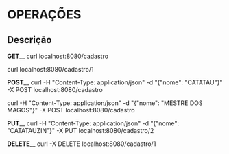 OPERAÇÕES
===========================================

Descrição
---------
**GET**__
curl localhost:8080/cadastro

curl localhost:8080/cadastro/1

**POST**__
curl -H "Content-Type: application/json" -d "{\"nome\": \"CATATAU\"}" -X POST localhost:8080/cadastro

curl -H "Content-Type: application/json" -d "{\"nome\": \"MESTRE DOS MAGOS\"}" -X POST localhost:8080/cadastro

**PUT**__
curl -H "Content-Type: application/json" -d "{\"nome\": \"CATATAUZIN\"}" -X PUT localhost:8080/cadastro/2

**DELETE**__
curl -X DELETE localhost:8080/cadastro/1
